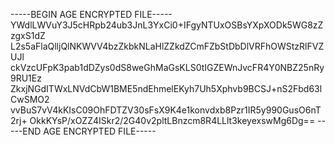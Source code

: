 -----BEGIN AGE ENCRYPTED FILE-----
YWdlLWVuY3J5cHRpb24ub3JnL3YxCi0+IFgyNTUxOSBsYXpXODk5WG8zZzgxS1dZ
L2s5aFlaQlljQlNKWVV4bzZkbkNLaHlZZkdZCmFZbStDbDlVRFhOWStzRlFVZUJl
ckVzcUFpK3pab1dDZys0dS8weGhMaGsKLS0tIGZEWnJvcFR4Y0NBZ25nRy9RU1Ez
ZkxjNGdITWxLNVdCbW1BME5ndEhmelEKyh7Uh5Xphvb9BCSJ+nS2Fbd63lCwSMO2
vvBuS7vV4kKIsC09OhFDTZV30sFsX9K4e1konvdxb8Pzr1IR5y990GusO6nT2rj+
OkkKYsP/xOZZ4ISkr2/2G40v2pltLBnzcm8R4LLlt3keyexswMg6Dg==
-----END AGE ENCRYPTED FILE-----
